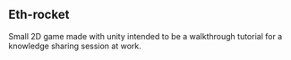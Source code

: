 ## Eth-rocket

Small 2D game made with unity intended to be a walkthrough tutorial for a knowledge sharing session at work.
